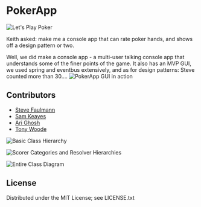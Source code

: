 PokerApp
=========

![Let's Play Poker](/../images/LetsPlayPoker.png?raw=true)

Keith asked: make me a console app that can rate poker hands, and shows off a design pattern or two. 

Well, we did make a console app - a multi-user talking console app that understands some of the finer points of the game. It also has an MVP GUI, we used spring and eventbus extensively, and as for design patterns: Steve counted more than 30....
![PokerApp GUI in action](/../images/PokerApp.png?raw=true)

## Contributors

* [Steve Faulmann](https://bitbucket.org/sfaulmann)
* [Sam Keayes](https://bitbucket.org/skeays)
* [Ari Ghosh](https://bitbucket.org/ar1g)
* [Tony Woode](https://github.com/tonywoode)

![Basic Class Hierarchy](/../images/Basic%20Class%20Hierarchy.png?raw=true)

![Scorer Categories and Resolver Hierarchies](/../images/Scorer%20Categories%20and%20Resolver%20Hierarchies.png?raw=true)

![Entire Class Diagram](/../images/The%20Whole%20Thing.png?raw=true)

## License

Distributed under the MIT License; see LICENSE.txt


